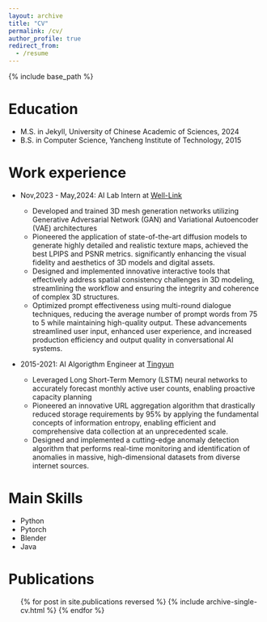 ```yaml
---
layout: archive
title: "CV"
permalink: /cv/
author_profile: true
redirect_from:
  - /resume
---
```


{% include base_path %}

Education
======
<!-- * Ph.D in Version Control Theory, GitHub University, 20 (expected) -->
* M.S. in Jekyll, University of Chinese Academic of Sciences, 2024
* B.S. in Computer Science, Yancheng Institute of Technology, 2015

Work experience
======

* Nov,2023 - May,2024: AI Lab Intern at [Well-Link](https://www.wl-times.com/)
  * Developed and trained 3D mesh generation networks utilizing Generative Adversarial Network (GAN) and Variational Autoencoder (VAE) architectures
  * Pioneered the application of state-of-the-art diffusion models to generate highly detailed and realistic texture maps, achieved the best LPIPS and PSNR metrics. significantly enhancing the visual fidelity and aesthetics of 3D models and digital assets.
  * Designed and implemented innovative interactive tools that effectively address spatial consistency challenges in 3D modeling, streamlining the workflow and ensuring the integrity and coherence of complex 3D structures.
  * Optimized prompt effectiveness using multi-round dialogue techniques, reducing the average number of prompt words from 75 to 5 while maintaining high-quality output. These advancements streamlined user input, enhanced user experience, and increased production efficiency and output quality in conversational AI systems.

* 2015-2021: AI Algorigthm Engineer at [Tingyun](https://www.tingyun.com/)
  * Leveraged Long Short-Term Memory (LSTM) neural networks to accurately forecast monthly active user counts, enabling proactive capacity planning
  * Pioneered an innovative URL aggregation algorithm that drastically reduced storage requirements by 95% by applying the fundamental concepts of information entropy, enabling efficient and comprehensive data collection at an unprecedented scale. 
  * Designed and implemented a cutting-edge anomaly detection algorithm that performs real-time monitoring and identification of anomalies in massive, high-dimensional datasets from diverse internet sources.
  
Main Skills
======

* Python
* Pytorch
* Blender
* Java

Publications
======
  <ul>{% for post in site.publications reversed %}
    {% include archive-single-cv.html %}
  {% endfor %}</ul>
  
<!-- Talks
======
  <ul>{% for post in site.talks reversed %}
    {% include archive-single-talk-cv.html  %}
  {% endfor %}</ul>
  
Teaching
======
  <ul>{% for post in site.teaching reversed %}
    {% include archive-single-cv.html %}
  {% endfor %}</ul>
  
Service and leadership 
======
* Currently signed in to 43 different slack teams
* -->

